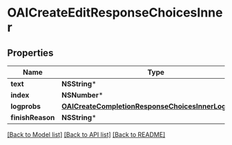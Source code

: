 # OAICreateEditResponseChoicesInner

## Properties
Name | Type | Description | Notes
------------ | ------------- | ------------- | -------------
**text** | **NSString*** |  | [optional] 
**index** | **NSNumber*** |  | [optional] 
**logprobs** | [**OAICreateCompletionResponseChoicesInnerLogprobs***](OAICreateCompletionResponseChoicesInnerLogprobs.md) |  | [optional] 
**finishReason** | **NSString*** |  | [optional] 

[[Back to Model list]](../README.md#documentation-for-models) [[Back to API list]](../README.md#documentation-for-api-endpoints) [[Back to README]](../README.md)


